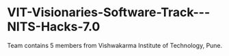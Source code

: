 # VIT-Visionaries-Software-Track---NITS-Hacks-7.0
Team contains 5 members from Vishwakarma Institute of Technology, Pune.

